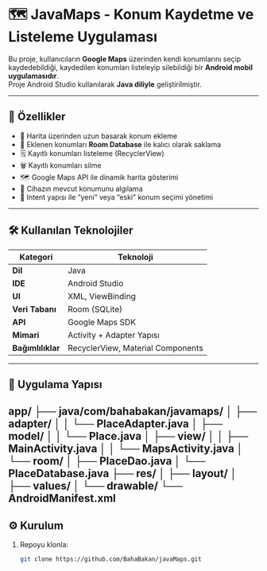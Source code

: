 # 🗺️ JavaMaps - Konum Kaydetme ve Listeleme Uygulaması

Bu proje, kullanıcıların **Google Maps** üzerinden kendi konumlarını seçip kaydedebildiği, kaydedilen konumları listeleyip silebildiği bir **Android mobil uygulamasıdır**.  
Proje Android Studio kullanılarak **Java diliyle** geliştirilmiştir.

---

## 🚀 Özellikler

- 📍 Harita üzerinden uzun basarak konum ekleme  
- 💾 Eklenen konumları **Room Database** ile kalıcı olarak saklama  
- 🗒️ Kayıtlı konumları listeleme (RecyclerView)  
- 🗑️ Kayıtlı konumları silme  
- 🗺️ Google Maps API ile dinamik harita gösterimi  
- 🧭 Cihazın mevcut konumunu algılama  
- 🔄 Intent yapısı ile “yeni” veya “eski” konum seçimi yönetimi  

---

## 🛠️ Kullanılan Teknolojiler

| Kategori | Teknoloji |
|-----------|------------|
| **Dil** | Java |
| **IDE** | Android Studio |
| **UI** | XML, ViewBinding |
| **Veri Tabanı** | Room (SQLite) |
| **API** | Google Maps SDK |
| **Mimari** | Activity + Adapter Yapısı |
| **Bağımlılıklar** | RecyclerView, Material Components |

---

## 🧩 Uygulama Yapısı

app/
├── java/com/bahabakan/javamaps/
│ ├── adapter/
│ │ └── PlaceAdapter.java
│ ├── model/
│ │ └── Place.java
│ ├── view/
│ │ ├── MainActivity.java
│ │ └── MapsActivity.java
│ └── room/
│ ├── PlaceDao.java
│ └── PlaceDatabase.java
├── res/
│ ├── layout/
│ ├── values/
│ └── drawable/
└── AndroidManifest.xml
---
## ⚙️ Kurulum

1. Repoyu klonla:
   ```bash
   git clone https://github.com/BahaBakan/javaMaps.git
